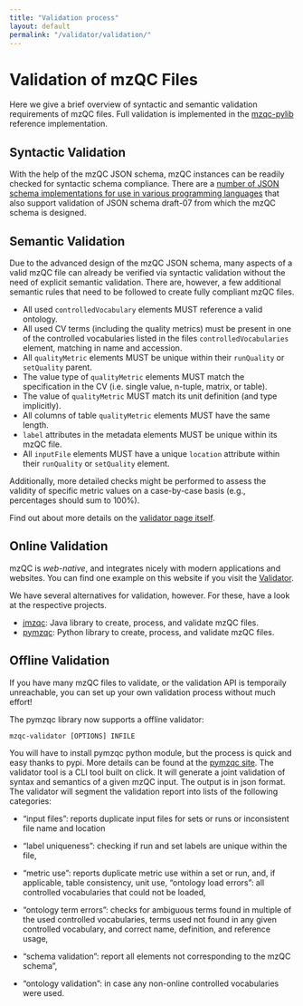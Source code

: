 ```yaml
---
title: "Validation process"
layout: default
permalink: "/validator/validation/"
---
```

# Validation of mzQC Files

Here we give a brief overview of syntactic and semantic validation requirements
of mzQC files. Full validation is implemented in the
[mzqc-pylib](https://github.com/bigbio/mzqc-pylib) reference implementation.

## Syntactic Validation

With the help of the mzQC JSON schema, mzQC instances can be readily checked for syntactic schema compliance.
There are a [number of JSON schema implementations for use in various programming languages](https://json-schema.org/tools) that also support validation of JSON schema draft-07 from which the mzQC schema is designed.

## Semantic Validation

Due to the advanced design of the mzQC JSON schema, many aspects of a valid mzQC
file can already be verified via syntactic validation without the need of
explicit semantic validation. There are, however, a few additional semantic
rules that need to be followed to create fully compliant mzQC files.

- All used `controlledVocabulary` elements MUST reference a valid ontology.
- All used CV terms (including the quality metrics) must be present in one of
the controlled vocabularies listed in the files `controlledVocabularies`
element, matching in name and accession.
- All `qualityMetric` elements MUST be unique within their `runQuality` or
`setQuality` parent.
- The value type of `qualityMetric` elements MUST match the specification in the
CV (i.e. single value, n-tuple, matrix, or table).
- The value of `qualityMetric` MUST match its unit definition (and type
implicitly).
- All columns of table `qualityMetric` elements MUST have the same length.
- `label` attributes in the metadata elements MUST be unique within its mzQC
file.
- All `inputFile` elements MUST have a unique `location` attribute within their
`runQuality` or `setQuality` element.

Additionally, more detailed checks might be performed to assess the validity of
specific metric values on a case-by-case basis (e.g., percentages should sum to
100%).

Find out about more details on the [validator page itself](../).

## Online Validation
mzQC is *web-native*, and integrates nicely with modern applications and websites. You can find one example on this website if you visit the [Validator](../).

We have several alternatives for validation, however. For these, have a look at the respective projects.

- [jmzqc](https://github.com/MS-Quality-Hub/jmzqc): Java library to create, process, and validate mzQC files.
- [pymzqc](https://github.com/MS-Quality-Hub/pymzqc): Python library to create, process, and validate mzQC files.

## Offline Validation
If you have many mzQC files to validate, or the validation API is temporaily unreachable,
you can set up your own validation process without much effort!

The pymzqc library now supports a offline validator:
```
mzqc-validator [OPTIONS] INFILE
```
You will have to install pymzqc python module, but the process is quick and easy thanks to pypi.
More details can be found at the [pymzqc site](https://pymzqc.readthedocs.io/).
The validator tool is a CLI tool built on click. 
It will generate a joint validation of syntax and semantics of a given mzQC input. The output is in json format. 
The validator will segment the validation report into lists of the following categories:

* “input files”: reports duplicate input files for sets or runs or inconsistent file name and location

* “label uniqueness”: checking if run and set labels are unique within the file,

* “metric use”: reports duplicate metric use within a set or run, and, if applicable, table consistency, unit use, “ontology load errors”: all controlled vocabularies that could not be loaded,

* “ontology term errors”: checks for ambiguous terms found in multiple of the used controlled vocabularies, terms used not found in any given controlled vocabulary, and correct name, definition, and reference usage,

* “schema validation”: report all elements not corresponding to the mzQC schema”,

* “ontology validation”: in case any non-online controlled vocabularies were used.
